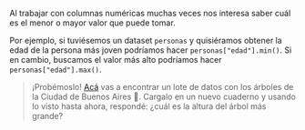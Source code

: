 Al trabajar con columnas numéricas muchas veces nos interesa saber cuál es el menor o mayor valor que puede tomar. 

Por ejemplo, si tuviésemos un dataset `personas` y quisiéramos obtener la edad de la persona más joven podríamos hacer `personas["edad"].min()`. Si en cambio, buscamos el valor más alto podríamos hacer `personas["edad"].max()`. 

> ¡Probémoslo! [Acá](https://github.com/MumukiProject/datasets/raw/master/arbolado-publico-lineal.csv) vas a encontrar un lote de datos con los árboles de la Ciudad de Buenos Aires 🌳. Cargalo en un nuevo cuaderno y usando lo visto hasta ahora, respondé: ¿cuál es la altura del árbol más grande?